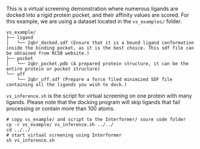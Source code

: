 This is a virtual screening demonstration where numerous ligands are docked into a rigid protein pocket, and their affinity values are scored. For this example, we are using a dataset located in the `vs_examples/` folder.
```
vs_example/
├── ligand
│   └── 2qbr_docked.sdf (Ensure that it is a bound ligand conformation inside the binding pocket, as it is the best choice. This sdf file can be obtained from RCSB website.)
├── pocket
│   └── 2qbr_pocket.pdb (A prepared protein structure, it can be the entire protein or pocket structure)
└── uff
    └── 2qbr_uff.sdf (Prepare a force filed minimized SDF file containing all the ligands you wish to dock.)
```
`vs_inference.sh` is the script for virtual screening on one protein with many ligands.
Please note that the docking program will skip ligands that fail processing or contain more than 100 atoms.
```
# copy vs_example/ and script to the Interformer/ soure code folder
cp -r vs_example/ vs_inference.sh ../../
cd ../../
# start virtual screening using Interformer
sh vs_inference.sh
```

